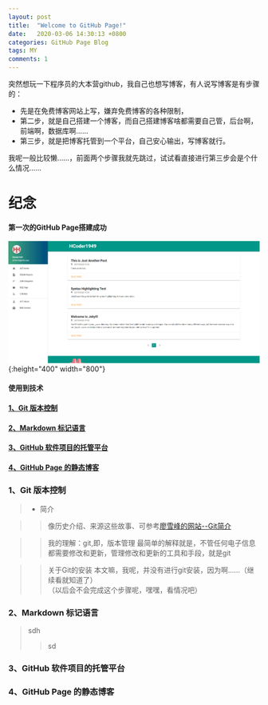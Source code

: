 ```yaml
---
layout: post
title:  "Welcome to GitHub Page!"
date:   2020-03-06 14:30:13 +0800
categories: GitHub Page Blog
tags: MY
comments: 1
---
```


突然想玩一下程序员的大本营github，我自己也想写博客，有人说写博客是有步骤的：
* 先是在免费博客网站上写，嫌弃免费博客的各种限制，
* 第二步，就是自己搭建一个博客，而自己搭建博客啥都需要自己管，后台啊，前端啊，数据库啊……
* 第三步，就是把博客托管到一个平台，自己安心输出，写博客就行。

我呢一般比较懒……，前面两个步骤我就先跳过，试试看直接进行第三步会是个什么情况……

# 纪念
#### 第一次的GitHub Page搭建成功

![pic1](/pic/1.1.jpg "可选标题"){:height="400" width="800"}

#### 使用到技术
#### [1、Git 版本控制](#1)
#### [2、Markdown 标记语言](#2)
#### [3、GitHub 软件项目的托管平台](#3)
#### [4、GitHub Page 的静态博客](#4)

<h3 id="1">1、Git 版本控制</h3>

> * 简介

>>像历史介绍、来源这些故事、可参考[廖雪峰的网站--Git简介](https://www.liaoxuefeng.com/wiki/896043488029600/896067008724000)

>>我的理解：git,即，版本管理
最简单的解释就是，不管任何电子信息都需要修改和更新，管理修改和更新的工具和手段，就是git

>>关于Git的安装
本文嘛，我呢，并没有进行git安装，因为啊……（继续看就知道了）   
（以后会不会完成这个步骤呢，嘿嘿，看情况吧）

<h3 id="2">2、Markdown 标记语言</h3>

>sdh
>>sd



<h3 id="3">3、GitHub 软件项目的托管平台</h3>




<h3 id="4">4、GitHub Page 的静态博客</h3>
